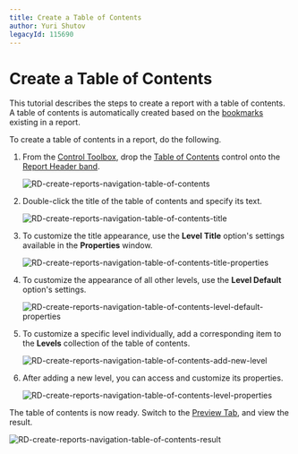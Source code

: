 ```yaml
---
title: Create a Table of Contents
author: Yuri Shutov
legacyId: 115690
---
```

# Create a Table of Contents
This tutorial describes the steps to create a report with a table of contents. A table of contents is automatically created based on the [bookmarks](add-bookmarks.md) existing in a report.

To create a table of contents in a report, do the following.
1. From the [Control Toolbox](../../report-designer-reference/report-designer-ui/control-toolbox.md), drop the [Table of Contents](../../report-designer-reference/report-controls/table-of-contents.md) control onto the [Report Header band](../../report-designer-reference/report-bands/report-header-and-footer.md).
	
	![RD-create-reports-navigation-table-of-contents](../../../../../images/img122345.png)
2. Double-click the title of the table of contents and specify its text.
	
	![RD-create-reports-navigation-table-of-contents-title](../../../../../images/img122348.png)
3. To customize the title appearance, use the **Level Title** option's settings available in the **Properties** window.
	
	![RD-create-reports-navigation-table-of-contents-title-properties](../../../../../images/img122349.png)
4. To customize the appearance of all other levels, use the **Level Default** option's settings.
	
	![RD-create-reports-navigation-table-of-contents-level-default-properties](../../../../../images/img122350.png)
5. To customize a specific level individually, add a corresponding item to the **Levels** collection of the table of contents.
	
	![RD-create-reports-navigation-table-of-contents-add-new-level](../../../../../images/img122352.png)
6. After adding a new level, you can access and customize its properties.
	
	![RD-create-reports-navigation-table-of-contents-level-properties](../../../../../images/img122353.png)

The table of contents is now ready. Switch to the [Preview Tab](../../report-designer-reference/report-designer-ui/preview-tab.md), and view the result.

![RD-create-reports-navigation-table-of-contents-result](../../../../../images/img122354.png)